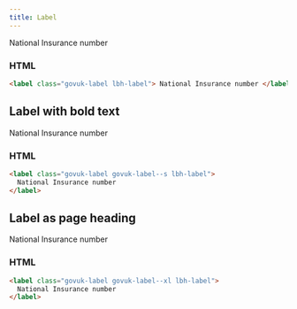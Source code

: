 ```yaml
---
title: Label
---
```


<label class="govuk-label lbh-label">
  National Insurance number
</label>

### HTML

```html
<label class="govuk-label lbh-label"> National Insurance number </label>
```

## Label with bold text

<label class="govuk-label govuk-label--s lbh-label">
  National Insurance number
</label>

### HTML

```html
<label class="govuk-label govuk-label--s lbh-label">
  National Insurance number
</label>
```

## Label as page heading

<label class="govuk-label govuk-label--xl lbh-label">
  National Insurance number
</label>

### HTML

```html
<label class="govuk-label govuk-label--xl lbh-label">
  National Insurance number
</label>
```
